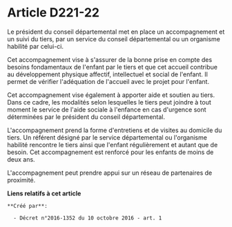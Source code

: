 # Article D221-22

Le président du conseil départemental met en place un accompagnement et un suivi du tiers, par un service du conseil
départemental ou un organisme habilité par celui-ci. 

Cet accompagnement vise à s'assurer de la bonne prise en compte des besoins fondamentaux de l'enfant par le tiers et que cet
accueil contribue au développement physique affectif, intellectuel et social de l'enfant. Il permet de vérifier l'adéquation
de l'accueil avec le projet pour l'enfant. 

Cet accompagnement vise également à apporter aide et soutien au tiers. Dans ce cadre, les modalités selon lesquelles le tiers
peut joindre à tout moment le service de l'aide sociale à l'enfance en cas d'urgence sont déterminées par le président du
conseil départemental. 

L'accompagnement prend la forme d'entretiens et de visites au domicile du tiers. Un référent désigné par le service
départemental ou l'organisme habilité rencontre le tiers ainsi que l'enfant régulièrement et autant que de besoin. Cet
accompagnement est renforcé pour les enfants de moins de deux ans. 

L'accompagnement peut prendre appui sur un réseau de partenaires de proximité.

**Liens relatifs à cet article**

	**Créé par**:

	  - Décret n°2016-1352 du 10 octobre 2016 - art. 1
